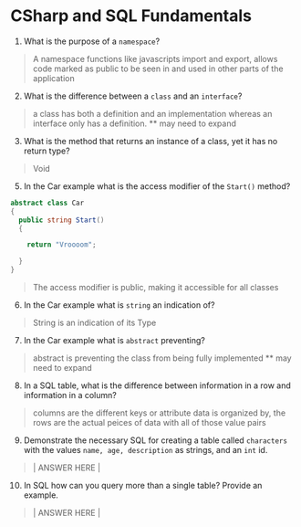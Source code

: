 # CSharp and SQL Fundamentals
01. What is the purpose of a `namespace`?

  > A namespace functions like javascripts import and export, allows code marked as public to be seen in and used in other parts of the application

02. What is the difference between a `class` and an `interface`?

  > a class has both a definition and an implementation whereas an interface only has a definition. ** may need to expand

03. What is the method that returns an instance of a class, yet it has no return type?

  > Void

05. In the Car example what is the access modifier of the `Start()` method?

  ```c#
  abstract class Car
  {
    public string Start()
    {

      return "Vroooom";

    }
  }
  ```

  > The access modifier is public, making it accessible for all classes

06. In the Car example what is `string` an indication of?

  > String is an indication of its Type

07. In the Car example what is `abstract` preventing?

  > abstract is preventing the class from being fully implemented ** may need to expand

08. In a SQL table, what is the difference between information in a row and information in a column?

  > columns are the different keys or attribute data is organized by, the rows are the actual peices of data with all of those value pairs

09. Demonstrate the necessary SQL for creating a table called `characters` with the values `name, age, description` as strings, and an `int` id.

  > | ANSWER HERE |

10. In SQL how can you query more than a single table? Provide an example.

  > | ANSWER HERE |
